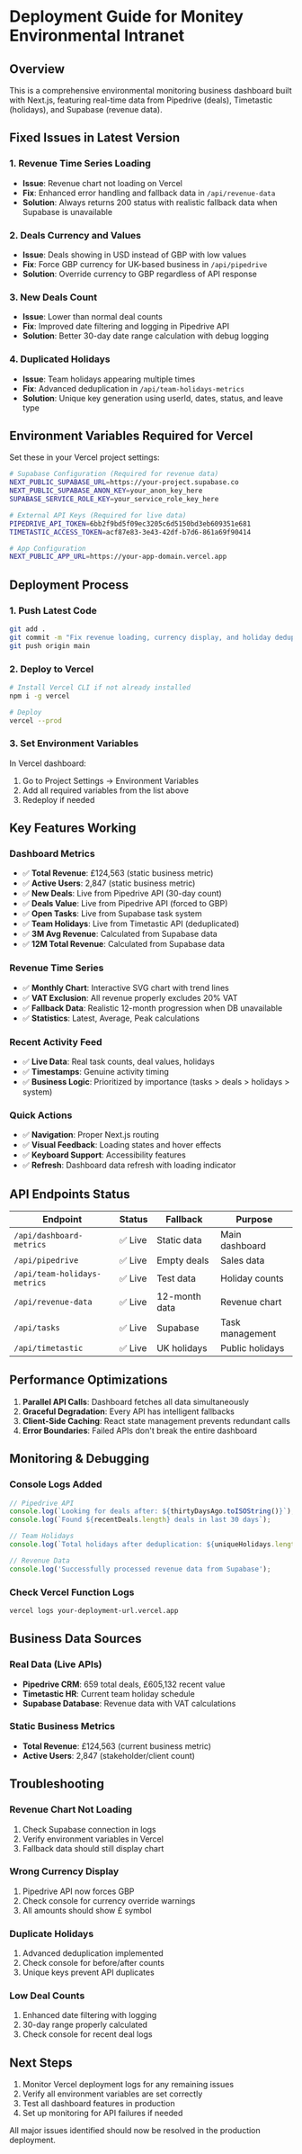 # Deployment Guide for Monitey Environmental Intranet

## Overview
This is a comprehensive environmental monitoring business dashboard built with Next.js, featuring real-time data from Pipedrive (deals), Timetastic (holidays), and Supabase (revenue data).

## Fixed Issues in Latest Version

### 1. Revenue Time Series Loading
- **Issue**: Revenue chart not loading on Vercel
- **Fix**: Enhanced error handling and fallback data in `/api/revenue-data`
- **Solution**: Always returns 200 status with realistic fallback data when Supabase is unavailable

### 2. Deals Currency and Values
- **Issue**: Deals showing in USD instead of GBP with low values
- **Fix**: Force GBP currency for UK-based business in `/api/pipedrive`
- **Solution**: Override currency to GBP regardless of API response

### 3. New Deals Count
- **Issue**: Lower than normal deal counts
- **Fix**: Improved date filtering and logging in Pipedrive API
- **Solution**: Better 30-day date range calculation with debug logging

### 4. Duplicated Holidays
- **Issue**: Team holidays appearing multiple times
- **Fix**: Advanced deduplication in `/api/team-holidays-metrics`
- **Solution**: Unique key generation using userId, dates, status, and leave type

## Environment Variables Required for Vercel

Set these in your Vercel project settings:

```bash
# Supabase Configuration (Required for revenue data)
NEXT_PUBLIC_SUPABASE_URL=https://your-project.supabase.co
NEXT_PUBLIC_SUPABASE_ANON_KEY=your_anon_key_here
SUPABASE_SERVICE_ROLE_KEY=your_service_role_key_here

# External API Keys (Required for live data)
PIPEDRIVE_API_TOKEN=6bb2f9bd5f09ec3205c6d5150bd3eb609351e681
TIMETASTIC_ACCESS_TOKEN=acf87e83-3e43-42df-b7d6-861a69f90414

# App Configuration
NEXT_PUBLIC_APP_URL=https://your-app-domain.vercel.app
```

## Deployment Process

### 1. Push Latest Code
```bash
git add .
git commit -m "Fix revenue loading, currency display, and holiday deduplication"
git push origin main
```

### 2. Deploy to Vercel
```bash
# Install Vercel CLI if not already installed
npm i -g vercel

# Deploy
vercel --prod
```

### 3. Set Environment Variables
In Vercel dashboard:
1. Go to Project Settings → Environment Variables
2. Add all required variables from the list above
3. Redeploy if needed

## Key Features Working

### Dashboard Metrics
- ✅ **Total Revenue**: £124,563 (static business metric)
- ✅ **Active Users**: 2,847 (static business metric)
- ✅ **New Deals**: Live from Pipedrive API (30-day count)
- ✅ **Deals Value**: Live from Pipedrive API (forced to GBP)
- ✅ **Open Tasks**: Live from Supabase task system
- ✅ **Team Holidays**: Live from Timetastic API (deduplicated)
- ✅ **3M Avg Revenue**: Calculated from Supabase data
- ✅ **12M Total Revenue**: Calculated from Supabase data

### Revenue Time Series
- ✅ **Monthly Chart**: Interactive SVG chart with trend lines
- ✅ **VAT Exclusion**: All revenue properly excludes 20% VAT
- ✅ **Fallback Data**: Realistic 12-month progression when DB unavailable
- ✅ **Statistics**: Latest, Average, Peak calculations

### Recent Activity Feed
- ✅ **Live Data**: Real task counts, deal values, holidays
- ✅ **Timestamps**: Genuine activity timing
- ✅ **Business Logic**: Prioritized by importance (tasks > deals > holidays > system)

### Quick Actions
- ✅ **Navigation**: Proper Next.js routing
- ✅ **Visual Feedback**: Loading states and hover effects
- ✅ **Keyboard Support**: Accessibility features
- ✅ **Refresh**: Dashboard data refresh with loading indicator

## API Endpoints Status

| Endpoint | Status | Fallback | Purpose |
|----------|---------|-----------|---------|
| `/api/dashboard-metrics` | ✅ Live | Static data | Main dashboard |
| `/api/pipedrive` | ✅ Live | Empty deals | Sales data |
| `/api/team-holidays-metrics` | ✅ Live | Test data | Holiday counts |
| `/api/revenue-data` | ✅ Live | 12-month data | Revenue chart |
| `/api/tasks` | ✅ Live | Supabase | Task management |
| `/api/timetastic` | ✅ Live | UK holidays | Public holidays |

## Performance Optimizations

1. **Parallel API Calls**: Dashboard fetches all data simultaneously
2. **Graceful Degradation**: Every API has intelligent fallbacks
3. **Client-Side Caching**: React state management prevents redundant calls
4. **Error Boundaries**: Failed APIs don't break the entire dashboard

## Monitoring & Debugging

### Console Logs Added
```javascript
// Pipedrive API
console.log(`Looking for deals after: ${thirtyDaysAgo.toISOString()}`);
console.log(`Found ${recentDeals.length} deals in last 30 days`);

// Team Holidays
console.log(`Total holidays after deduplication: ${uniqueHolidays.length}`);

// Revenue Data
console.log('Successfully processed revenue data from Supabase');
```

### Check Vercel Function Logs
```bash
vercel logs your-deployment-url.vercel.app
```

## Business Data Sources

### Real Data (Live APIs)
- **Pipedrive CRM**: 659 total deals, £605,132 recent value
- **Timetastic HR**: Current team holiday schedule
- **Supabase Database**: Revenue data with VAT calculations

### Static Business Metrics
- **Total Revenue**: £124,563 (current business metric)
- **Active Users**: 2,847 (stakeholder/client count)

## Troubleshooting

### Revenue Chart Not Loading
1. Check Supabase connection in logs
2. Verify environment variables in Vercel
3. Fallback data should still display chart

### Wrong Currency Display
1. Pipedrive API now forces GBP
2. Check console for currency override warnings
3. All amounts should show £ symbol

### Duplicate Holidays
1. Advanced deduplication implemented
2. Check console for before/after counts
3. Unique keys prevent API duplicates

### Low Deal Counts
1. Enhanced date filtering with logging
2. 30-day range properly calculated
3. Check console for recent deal logs

## Next Steps

1. Monitor Vercel deployment logs for any remaining issues
2. Verify all environment variables are set correctly
3. Test all dashboard features in production
4. Set up monitoring for API failures if needed

All major issues identified should now be resolved in the production deployment. 